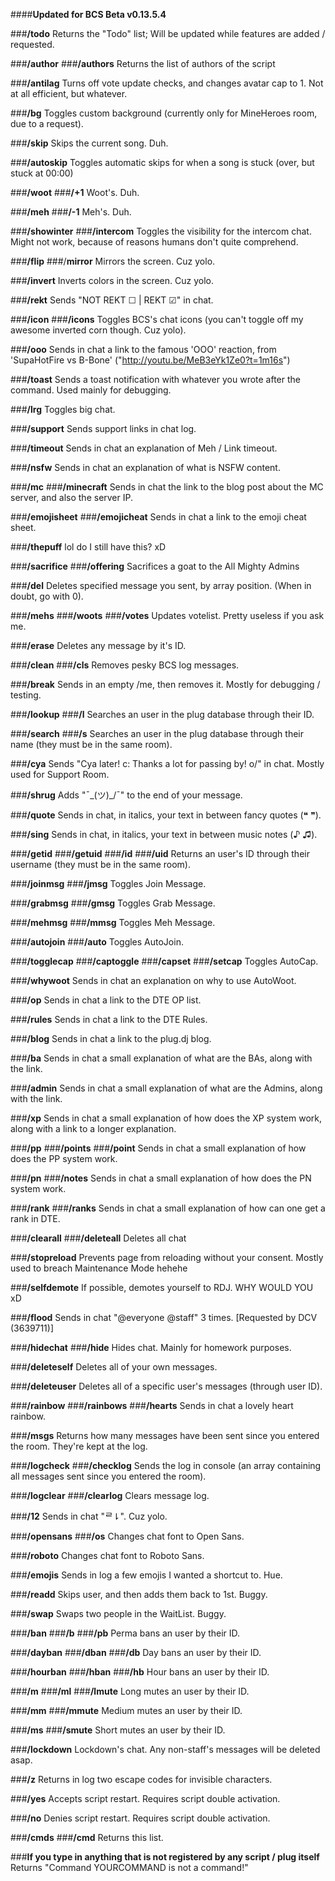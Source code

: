 ####**Updated for BCS Beta v0.13.5.4**

###**/todo**
	Returns the "Todo" list; Will be updated while features are added / requested.

###**/author**
###**/authors**
	Returns the list of authors of the script

###**/antilag**
	Turns off vote update checks, and changes avatar cap to 1. Not at all efficient, but whatever.

###**/bg**
	Toggles custom background (currently only for MineHeroes room, due to a request).

###**/skip**
	Skips the current song. Duh.

###**/autoskip**
	Toggles automatic skips for when a song is stuck (over, but stuck at 00:00)

###**/woot**
###**/+1**
	Woot's. Duh.

###**/meh**
###**/-1**
	Meh's. Duh.

###**/showinter**
###**/intercom**
	Toggles the visibility for the intercom chat. Might not work, because of reasons humans don't quite comprehend.

###**/flip**
###/**mirror**
	Mirrors the screen. Cuz yolo.

###**/invert**
	Inverts colors in the screen. Cuz yolo.

###**/rekt**
	Sends "NOT REKT ☐ | REKT ☑" in chat.

###**/icon**
###**/icons**
	Toggles BCS's chat icons (you can't toggle off my awesome inverted corn though. Cuz yolo).

###**/ooo**
	Sends in chat a link to the famous 'OOO' reaction, from 'SupaHotFire vs B-Bone' ("http://youtu.be/MeB3eYk1Ze0?t=1m16s")

###**/toast**
	Sends a toast notification with whatever you wrote after the command. Used mainly for debugging.

###**/lrg**
	Toggles big chat.

###**/support**
	Sends support links in chat log.

###**/timeout**
	Sends in chat an explanation of Meh / Link timeout.

###**/nsfw**
	Sends in chat an explanation of what is NSFW content.

###**/mc**
###**/minecraft**
	Sends in chat the link to the blog post about the MC server, and also the server IP.

###**/emojisheet**
###**/emojicheat**
	Sends in chat a link to the emoji cheat sheet.

###**/thepuff**
	lol do I still have this? xD

###**/sacrifice**
###**/offering**
	Sacrifices a goat to the All Mighty Admins

###**/del**
	Deletes specified message you sent, by array position. (When in doubt, go with 0).

###**/mehs**
###**/woots**
###**/votes**
	Updates votelist. Pretty useless if you ask me.

###**/erase**
	Deletes any message by it's ID.

###**/clean**
###**/cls**
	Removes pesky BCS log messages.

###**/break**
	Sends in an empty /me, then removes it. Mostly for debugging / testing.

###**/lookup**
###**/l**
	Searches an user in the plug database through their ID.

###**/search**
###**/s**
	Searches an user in the plug database through their name (they must be in the same room).

###**/cya**
	Sends "Cya later! c: Thanks a lot for passing by! o/" in chat. Mostly used for Support Room.

###**/shrug**
	Adds "¯\_(ツ)_/¯" to the end of your message.

###**/quote**
	Sends in chat, in italics, your text in between fancy quotes (❝ ❞).

###**/sing**
	Sends in chat, in italics, your text in between music notes (♪ ♫).

###**/getid**
###**/getuid**
###**/id**
###**/uid**
	Returns an user's ID through their username (they must be in the same room).

###**/joinmsg**
###**/jmsg**
	Toggles Join Message.

###**/grabmsg**
###**/gmsg**
	Toggles Grab Message.
		
###**/mehmsg**
###**/mmsg**
	Toggles Meh Message.

###**/autojoin**
###**/auto**
	Toggles AutoJoin.

###**/togglecap**
###**/captoggle**
###**/capset**
###**/setcap**
	Toggles AutoCap.

###**/whywoot**
	Sends in chat an explanation on why to use AutoWoot.

###**/op**
	Sends in chat a link to the DTE OP list.

###**/rules**
	Sends in chat a link to the DTE Rules.

###**/blog**
	Sends in chat a link to the plug.dj blog.

###**/ba**
	Sends in chat a small explanation of what are the BAs, along with the link.

###**/admin**
	Sends in chat a small explanation of what are the Admins, along with the link.

###**/xp**
	Sends in chat a small explanation of how does the XP system work, along with a link to a longer explanation.

###**/pp**
###**/points**
###**/point**
	Sends in chat a small explanation of how does the PP system work.

###**/pn**
###**/notes**
	Sends in chat a small explanation of how does the PN system work.

###**/rank**
###**/ranks**
	Sends in chat a small explanation of how can one get a rank in DTE.

###**/clearall**
###**/deleteall**
	Deletes all chat

###**/stopreload**
	Prevents page from reloading without your consent. Mostly used to breach Maintenance Mode hehehe

###**/selfdemote**
	If possible, demotes yourself to RDJ. WHY WOULD YOU xD

###**/flood**
	Sends in chat "@everyone @staff" 3 times. [Requested by DCV (3639711)]

###**/hidechat**
###**/hide**
	Hides chat. Mainly for homework purposes.

###**/deleteself**
	Deletes all of your own messages.

###**/deleteuser**
	Deletes all of a specific user's messages (through user ID).

###**/rainbow**
###**/rainbows**
###**/hearts**
	Sends in chat a lovely heart rainbow.

###**/msgs**
	Returns how many messages have been sent since you entered the room. They're kept at the log.

###**/logcheck**
###**/checklog**
	Sends the log in console (an array containing all messages sent since you entered the room).

###**/logclear**
###**/clearlog**
	Clears message log.

###**/12**
	Sends in chat "ᄅ⇂". Cuz yolo.

###**/opensans**
###**/os**
	Changes chat font to Open Sans.

###**/roboto**
	Changes chat font to Roboto Sans.

###**/emojis**
	Sends in log a few emojis I wanted a shortcut to. Hue.

###**/readd**
	Skips user, and then adds them back to 1st. Buggy.

###**/swap**
	Swaps two people in the WaitList. Buggy.

###**/ban**
###**/b**
###**/pb**
	Perma bans an user by their ID.

###**/dayban**
###**/dban**
###**/db**
	Day bans an user by their ID.

###**/hourban**
###**/hban**
###**/hb**
	Hour bans an user by their ID.

###**/m**
###**/ml**
###**/lmute**
	Long mutes an user by their ID.

###**/mm**
###**/mmute**
	Medium mutes an user by their ID.

###**/ms**
###**/smute**
	Short mutes an user by their ID.

###**/lockdown**
	Lockdown's chat. Any non-staff's messages will be deleted asap.

###**/z**
	Returns in log two escape codes for invisible characters.
			
###**/yes**
	Accepts script restart. Requires script double activation.

###**/no**
	Denies script restart. Requires script double activation.
		
###**/cmds**
###**/cmd**
	Returns this list.

###**If you type in anything that is not registered by any script / plug itself**
	Returns "Command YOURCOMMAND is not a command!"
